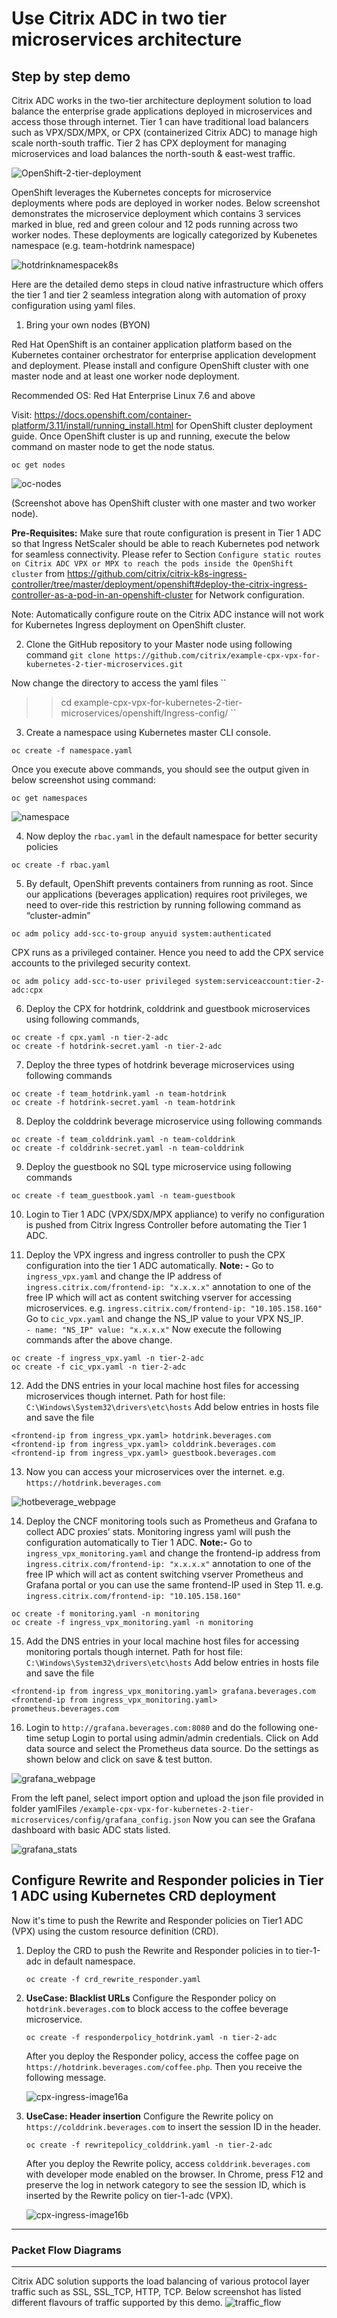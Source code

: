 
Use Citrix ADC in two tier microservices architecture
=====================================================


Step by step demo
-----------------

Citrix ADC works in the two-tier architecture deployment solution to load balance the enterprise grade applications deployed in microservices and access those through internet. Tier 1 can have traditional load balancers such as VPX/SDX/MPX, or CPX (containerized Citrix ADC) to manage high scale north-south traffic. Tier 2 has CPX deployment for managing microservices and load balances the north-south & east-west traffic.

![OpenShift-2-tier-deployment](https://user-images.githubusercontent.com/48945413/59842745-c6a98a80-9374-11e9-8f1e-d1e0c7413313.PNG)


OpenShift leverages the Kubernetes concepts for microservice deployments where pods are deployed in worker nodes. Below screenshot demonstrates the microservice deployment which contains 3 services marked in blue, red and green colour and 12 pods running across two worker nodes. These deployments are logically categorized by Kubenetes namespace (e.g. team-hotdrink namespace)

![hotdrinknamespacek8s](https://user-images.githubusercontent.com/42699135/50677395-99179180-101f-11e9-93f0-566cf179ce25.png)

Here are the detailed demo steps in cloud native infrastructure which offers the tier 1 and tier 2 seamless integration along with automation of proxy configuration using yaml files. 

1.	Bring your own nodes (BYON)

Red Hat OpenShift is an container application platform based on the Kubernetes container orchestrator for enterprise application development and deployment. Please install and configure OpenShift cluster with one master node and at least one worker node deployment.

Recommended OS: Red Hat Enterprise Linux 7.6 and above 

Visit: https://docs.openshift.com/container-platform/3.11/install/running_install.html for OpenShift cluster deployment guide.
Once OpenShift cluster is up and running, execute the below command on master node to get the node status.
``` 
oc get nodes
```
![oc-nodes](https://user-images.githubusercontent.com/48945413/59844387-61f02f00-9378-11e9-836b-1a8f59e4f3b2.PNG)
 
(Screenshot above has OpenShift cluster with one master and two worker node).


**Pre-Requisites:**
Make sure that route configuration  is present in Tier 1 ADC so that Ingress NetScaler should be able to reach Kubernetes  pod network for seamless connectivity. 
Please refer to Section `Configure static routes on Citrix ADC VPX or MPX to reach the pods inside the OpenShift cluster` from https://github.com/citrix/citrix-k8s-ingress-controller/tree/master/deployment/openshift#deploy-the-citrix-ingress-controller-as-a-pod-in-an-openshift-cluster  for Network configuration.

Note: Automatically configure route on the Citrix ADC instance will not work for Kubernetes Ingress deployment on OpenShift cluster.
 
2.	Clone the GitHub repository to your Master node using following command
``
git clone https://github.com/citrix/example-cpx-vpx-for-kubernetes-2-tier-microservices.git
``

Now change the directory to access the yaml files
``
>> cd example-cpx-vpx-for-kubernetes-2-tier-microservices/openshift/Ingress-config/
``

3.	Create a namespace using Kubernetes master CLI console.
```
oc create -f namespace.yaml
```
Once you execute above commands, you should see the output given in below screenshot using command: 
```
oc get namespaces
```
![namespace](https://user-images.githubusercontent.com/48945413/59844907-9dd7c400-9379-11e9-8373-ee32d2d2bbca.PNG)

4.	Now deploy the ``rbac.yaml`` in the default namespace for better security policies
```
oc create -f rbac.yaml 
```

5. By default, OpenShift prevents containers from running as root. Since our applications (beverages application) requires root privileges, we need to over-ride this restriction by running following command as “cluster-admin”

```
oc adm policy add-scc-to-group anyuid system:authenticated
```
CPX runs as a privileged container. Hence you need to add the CPX service accounts to the privileged security context.
```
oc adm policy add-scc-to-user privileged system:serviceaccount:tier-2-adc:cpx
```

6.	Deploy the CPX for hotdrink, colddrink and guestbook microservices using following commands,

```
oc create -f cpx.yaml -n tier-2-adc
oc create -f hotdrink-secret.yaml -n tier-2-adc
```

7.	Deploy the three types of hotdrink beverage microservices using following commands
```
oc create -f team_hotdrink.yaml -n team-hotdrink
oc create -f hotdrink-secret.yaml -n team-hotdrink
```

8.	Deploy the colddrink beverage microservice using following commands
```
oc create -f team_colddrink.yaml -n team-colddrink
oc create -f colddrink-secret.yaml -n team-colddrink
```

9.	Deploy the guestbook no SQL type microservice using following commands
```
oc create -f team_guestbook.yaml -n team-guestbook
```
10.	Login to Tier 1 ADC (VPX/SDX/MPX appliance) to verify no configuration is pushed from Citrix Ingress Controller before automating the Tier 1 ADC.

11.	Deploy the VPX ingress and ingress controller to push the CPX configuration into the tier 1 ADC automatically.
**Note: -** 
Go to ``ingress_vpx.yaml`` and change the IP address of ``ingress.citrix.com/frontend-ip: "x.x.x.x"`` annotation to one of the free IP which will act as content switching vserver for accessing microservices.
e.g. ``ingress.citrix.com/frontend-ip: "10.105.158.160"``
Go to ``cic_vpx.yaml`` and change the NS_IP value to your VPX NS_IP.         
``- name: "NS_IP"
  value: "x.x.x.x"``
Now execute the following commands after the above change.
```
oc create -f ingress_vpx.yaml -n tier-2-adc
oc create -f cic_vpx.yaml -n tier-2-adc
```

  
12.	Add the DNS entries in your local machine host files for accessing microservices though internet.
Path for host file: ``C:\Windows\System32\drivers\etc\hosts``
Add below entries in hosts file and save the file

```
<frontend-ip from ingress_vpx.yaml> hotdrink.beverages.com
<frontend-ip from ingress_vpx.yaml> colddrink.beverages.com
<frontend-ip from ingress_vpx.yaml> guestbook.beverages.com
```
  
13.	Now you can access your microservices over the internet.
e.g. ``https://hotdrink.beverages.com``

![hotbeverage_webpage](https://user-images.githubusercontent.com/42699135/50677394-987efb00-101f-11e9-87d1-6523b7fbe95a.png)
 
14.	Deploy the CNCF monitoring tools such as Prometheus and Grafana to collect ADC proxies’ stats. Monitoring ingress yaml will push the configuration automatically to Tier 1 ADC.
**Note:-**
Go to ``ingress_vpx_monitoring.yaml`` and change the frontend-ip address from ``ingress.citrix.com/frontend-ip: "x.x.x.x"`` annotation to one of the free IP which will act as content switching vserver Prometheus and Grafana portal or you can use the same frontend-IP used in Step 11. 
e.g. ``ingress.citrix.com/frontend-ip: "10.105.158.160"``
```
oc create -f monitoring.yaml -n monitoring
oc create -f ingress_vpx_monitoring.yaml -n monitoring
```

15.	Add the DNS entries in your local machine host files for accessing monitoring portals though internet.
Path for host file: ``C:\Windows\System32\drivers\etc\hosts``
Add below entries in hosts file and save the file
```
<frontend-ip from ingress_vpx_monitoring.yaml> grafana.beverages.com
<frontend-ip from ingress_vpx_monitoring.yaml> prometheus.beverages.com
```
16.	Login to ``http://grafana.beverages.com:8080`` and do the following one-time setup
Login to portal using admin/admin credentials.
Click on Add data source and select the Prometheus data source. Do the settings as shown below and click on save & test button.
 
 ![grafana_webpage](https://user-images.githubusercontent.com/42699135/50677392-987efb00-101f-11e9-993a-cb1b65dd96cf.png)
 
From the left panel, select import option and upload the json file provided in folder yamlFiles ``/example-cpx-vpx-for-kubernetes-2-tier-microservices/config/grafana_config.json``
Now you can see the Grafana dashboard with basic ADC stats listed.
 
 ![grafana_stats](https://user-images.githubusercontent.com/42699135/50677391-97e66480-101f-11e9-8d42-87c4a2504a96.png)


## Configure Rewrite and Responder policies in Tier 1 ADC using Kubernetes CRD deployment

Now it's time to push the Rewrite and Responder policies on Tier1 ADC (VPX) using the custom resource definition (CRD).

1. Deploy the CRD to push the Rewrite and Responder policies in to tier-1-adc in default namespace.

   ```
   oc create -f crd_rewrite_responder.yaml
   ```

1. **UseCase: Blacklist URLs** Configure the Responder policy on `hotdrink.beverages.com` to block access to the coffee beverage microservice.

   ```
   oc create -f responderpolicy_hotdrink.yaml -n tier-2-adc
   ```

   After you deploy the Responder policy, access the coffee page on `https://hotdrink.beverages.com/coffee.php`. Then you receive the following message.
   
   ![cpx-ingress-image16a](https://user-images.githubusercontent.com/48945413/55129538-7f2cad00-513d-11e9-9191-72a385fad377.png)

1. **UseCase: Header insertion** Configure the Rewrite policy on `https://colddrink.beverages.com` to insert the session ID in the header.

   ```
   oc create -f rewritepolicy_colddrink.yaml -n tier-2-adc
   ```

   After you deploy the Rewrite policy, access `colddrink.beverages.com` with developer mode enabled on the browser. In Chrome, press F12 and preserve the log in network category to see the session ID, which is inserted by the Rewrite policy on tier-1-adc (VPX).

   ![cpx-ingress-image16b](https://user-images.githubusercontent.com/48945413/55129567-9075b980-513d-11e9-9926-d1207d7d1e16.png)

---

### Packet Flow Diagrams
--------------------

Citrix ADC solution supports the load balancing of various protocol layer traffic such as SSL,  SSL_TCP, HTTP, TCP. Below screenshot has listed different flavours of traffic supported by this demo.
![traffic_flow](https://user-images.githubusercontent.com/42699135/50677397-99179180-101f-11e9-8a40-26ba7d0d54e0.png)

